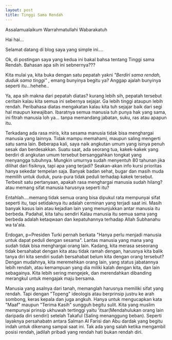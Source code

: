 ```yaml
---
layout: post
title: Tinggi Sama Rendah
---
```

<p>Assalamualaikum Warrahmatullahi Wabarakatuh</p>
<p>Hai hai...</p>
<p>Selamat datang di blog saya yang simple ini....</p>

<p>Ok, di postingan saya yang kedua ini bakal bahsa tentang Tinggi sama Rendah. Bahasan apa sih ini sebnernya???</p>
<p>Kita mulai ya, kita buka dengan satu pepatah yakni <i>"Berdiri sama rendah, duduk sama tinggi"</i> , emang bunyinya begitu ya? Anggap ajalah bunyinya seperti itu...hehehe..</p>

<p>Ya, apa sih makna dari pepatah diatas? kurang lebih sih, pepatah tersebut ceritain kalau kita semua ini sebernya sejajar. Ga lebih tinggi ataupun lebih rendah. Peribahasa diatas mengakatan kalau kita tuh sejajar baik dari segi hal maupun kewajiban. Ibaratnya semua manusia tuh punya hak yang sama, ini fitrah manusia loh ya... tanpa memandang jabatan, suku, ras atau apapun itu.</p>

<p>Terkadang ada rasa miris, kita sesama manusia tidak bisa menghargai manusia yang lainnya. Tidak mampu memahami, maupun saling mengerti satu sama lain. Beberapa kali, saya naik angkutan umum yang isinya penuh sesak dan berdesakkan. Suatu saat, ada seorang tua, kakek-kakek yang berdiri di angkutan umum tersebut bersanggahkan tongkat yang menyangga tubuhnya. Mungkin umurnya sudah menyentuh 80 tahunan jika dilihat dari fisiknya, tapi apa yang terjadi? Seakan-akan info kursi prioritas hanya sekedar tempelan saja. Banyak badan sehat, bugar dan masih muda memilih untuk duduk, pura-pura tidak peduli terhadap kakek tersebut. Terbesit satu pertanyaan, apakah rasa menghargai manusia sudah hilang? atau memang sifat manusia harusnya seperti itu?</p>

<p>Entahlah....memang tidak semua orang bisa dipukul rata mempunyai sifat seperti itu, tapi setidaknya itu adalah cerminan yang terjadi saat ini. Masih banyak kasus lain atau kejadian lain yang menunjukkan antar manusia itu berbeda. Padahal, kita tahu sendiri Kalau manusia itu semua sama yang berbeda adalah ketaqwaan dan kepatuhannya terhadap Allah Subhanahu wa ta'ala.</p>

<p>Erdogan, p=Presiden Turki pernah berkata "Hanya perlu menjadi manusia untuk dapat peduli dengan sesama". Lantas manusia yang mana yang sudah tidak bisa menghargai orang lain. Kadang, kita merasa seseorang tidak bersahabat dengan kita atau tidak ramah dengan, harusnya kita balik tanya diri kita sendiri sudah bersahabat belum kita dengan orang tersebut? Dengan mudahnya, kita meremehkan orang lain, yang status jabatannya lebih rendah, atau kemampuan yang dia miliki kalah dengan kita, dan lain sebagainya. Kita lebih sering mengejek, dan merendahkan dibanding merangkul untuk mengajak maju bersama.</p>

<p>Manusia yang asalnya dari tanah, memanglah harusnya memiliki sifat yang rendah. Tapi dengan "Topeng" ideologis atau berprinsip justru ke arah sombong, keras kepala dan juga angkuh. Hanya untuk mengucapkan kata "Maaf" maupun "Terima Kasih" sungguh begitu sulit. Kita yang muslim mempunyai prinsip ukhuwah tertinggi yaitu 'itsar(Mendahulukan orang lain daripada diri sendiri) setelah Takaful (Saling menanggung beban). Seperti layaknya persahabatn antara Salman Al Farisi dan Abu dardak yang begitu indah untuk dikenang sampai saat ini. Tak ada yang salah ketika mengambil posisi rendah, jadilah pribadi yang rendah hati bukan rendah diri.</p>